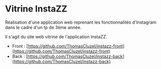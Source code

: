 # Vitrine InstaZZ

Réalisation d'une application web reprenant les fonctionnalités d'Instagram dans le cadre d'un tp de 3ème année.

Il s'agit du site web vitrine de l'application InstaZZ.

* Front : [https://github.com/ThomasCluzel/instazz-front](https://github.com/ThomasCluzel/instazz-front)
* Back : [https://github.com/ThomasCluzel/instazz-back](https://github.com/ThomasCluzel/instazz-back)
